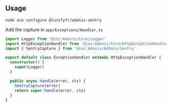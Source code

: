 ## Usage

```shell
node ace configure @lunifyfr/adonis-sentry
```

Add the capture in `app/Exceptions/Handler.ts`
```ts
import Logger from '@ioc:Adonis/Core/Logger'
import HttpExceptionHandler from '@ioc:Adonis/Core/HttpExceptionHandler'
import { SentryCapture } from '@ioc:Adonis/Addons/Sentry'

export default class ExceptionHandler extends HttpExceptionHandler {
  constructor() {
    super(Logger)
  }

  public async handle(error, ctx) {
    SentryCapture(error)
    return super.handle(error, ctx)
  }
}
```
